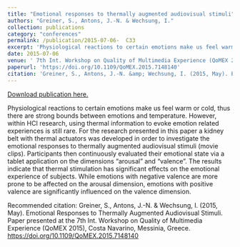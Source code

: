 ```yaml
---
title: "Emotional responses to thermally augmented audiovisual stimuli"
authors: "Greiner, S., Antons, J.-N. & Wechsung, I."
collection: publications
category: "conferences"
permalink: /publication/2015-07-06-  C33
excerpt: 'Physiological reactions to certain emotions make us feel warm or cold, thus there are strong bounds between emotions and temperature. However, within HCI research, using thermal information to evoke emotion related experiences is still rare. For the research presented in this paper a kidney belt with thermal actuators was developed in order to investigate the emotional responses to thermally augmented audiovisual stimuli (movie clips). Participants then continuously evaluated their emotional state via a tablet application on the dimensions “arousal” and “valence”. The results indicate that thermal stimulation has significant effects on the emotional experience of subjects. While emotions with negative valence are more prone to be affected on the arousal dimension, emotions with positive valence are significantly influenced on the valence dimension.'
date: 2015-07-06
venue: ' 7th Int. Workshop on Quality of Multimedia Experience (QoMEX 2015)'
paperurl: 'https://doi.org/10.1109/QoMEX.2015.7148140'
citation: 'Greiner, S., Antons, J.-N. &amp; Wechsung, I. (2015, May). Emotional Responses to Thermally Augmented Audiovisual Stimuli. Paper presented at the 7th Int. Workshop on Quality of Multimedia Experience (QoMEX 2015), Costa Navarino, Messinia, Greece. https://doi.org/10.1109/QoMEX.2015.7148140  '
---
```


<a href='https://doi.org/10.1109/QoMEX.2015.7148140'>Download publication here.</a>

Physiological reactions to certain emotions make us feel warm or cold, thus there are strong bounds between emotions and temperature. However, within HCI research, using thermal information to evoke emotion related experiences is still rare. For the research presented in this paper a kidney belt with thermal actuators was developed in order to investigate the emotional responses to thermally augmented audiovisual stimuli (movie clips). Participants then continuously evaluated their emotional state via a tablet application on the dimensions “arousal” and “valence”. The results indicate that thermal stimulation has significant effects on the emotional experience of subjects. While emotions with negative valence are more prone to be affected on the arousal dimension, emotions with positive valence are significantly influenced on the valence dimension.

Recommended citation: Greiner, S., Antons, J.-N. & Wechsung, I. (2015, May). Emotional Responses to Thermally Augmented Audiovisual Stimuli. Paper presented at the 7th Int. Workshop on Quality of Multimedia Experience (QoMEX 2015), Costa Navarino, Messinia, Greece. https://doi.org/10.1109/QoMEX.2015.7148140  